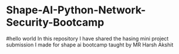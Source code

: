 # Shape-AI-Python-Network-Security-Bootcamp
#hello world
In this repository I have shared the hasing mini project submission I made for shape ai bootcamp taught by MR Harsh Akshit

